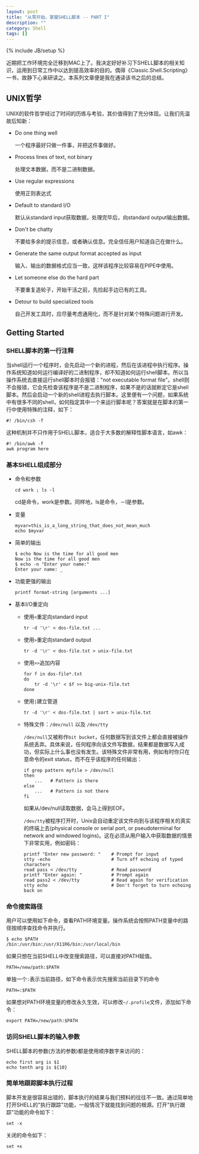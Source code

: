 ```yaml
---
layout: post
title: "从零开始，掌握SHELL脚本 -- PART I"
description: ""
category: Shell
tags: []
---
```

{% include JB/setup %}

近期把工作环境完全迁移到MAC上了。我决定好好补习下SHELL脚本的相关知识，运用到日常工作中以达到提高效率的目的。偶得《Classic.Shell.Scripting》一书，故静下心来研读之。本系列文章便是我在通读该书之后的总结。

## UNIX哲学

UNIX的软件哲学经过了时间的历练与考验，其价值得到了充分体现。让我们先温故后知新：

* Do one thing well

  一个程序最好只做一件事，并把这件事做好。

* Process lines of text, not binary

  处理文本数据，而不是二进制数据。

* Use regular expressions

  使用正则表达式

* Default to standard I/O

  默认从standard input获取数据，处理完毕后，向standard output输出数据。

* Don't be chatty

  不要给多余的提示信息，或者确认信息。完全信任用户知道自己在做什么。

* Generate the same output format accepted as input

  输入、输出的数据格式应当一致，这样该程序比较容易在PIPE中使用。

* Let someone else do the hard part

  不要重复造轮子，开始干活之前，先捡起手边已有的工具。

* Detour to build specialized tools

  自己开发工具时，应尽量考虑通用化，而不是针对某个特殊问题进行开发。

## Getting Started

### SHELL脚本的第一行注释

当shell运行一个程序时，会先启动一个新的进程，然后在该进程中执行程序。操作系统知道如何运行编译好的二进制程序，却不知道如何运行shell脚本。所以当操作系统去直接运行shell脚本时会报错："not executable format file"。shell则不会报错，它会先检查该程序是不是二进制程序，如果不是的话就断定它是shell脚本。然后会启动一个新的shell进程去执行脚本。这里便有一个问题，如果系统中有很多不同的shell，如何指定其中一个来运行脚本呢？答案就是在脚本的第一行中使用特殊的注释，如下：

    #! /bin/csh -f

这种机制并不只作用于SHELL脚本，适合于大多数的解释性脚本语言，如awk：

    #! /bin/awk -f
    awk program here

### 基本SHELL组成部分

* 命令和参数

      cd work ; ls -l

  cd是命令，work是参数。同样地，ls是命令，－l是参数。

* 变量

      myvar=this_is_a_long_string_that_does_not_mean_much
      echo $myvar

* 简单的输出

      $ echo Now is the time for all good men
      Now is the time for all good men
      $ echo -n "Enter your name:"
      Enter your name: _

* 功能更强的输出

      printf format-string [arguments ...]

* 基本I/O重定向
  * 使用`<`重定向standard input

        tr -d '\r' < dos-file.txt ...

  * 使用`>`重定向standard output

        tr -d '\r' < dos-file.txt > unix-file.txt

  * 使用`>>`追加内容

        for f in dos-file*.txt
        do
            tr -d '\r' < $f >> big-unix-file.txt
        done

  * 使用`|`建立管道

        tr -d '\r' < dos-file.txt | sort > unix-file.txt

  * 特殊文件：`/dev/null` 以及 `/dev/tty`

    `/dev/null`又被称作`bit bucket`，任何数据写到该文件上都会直接被操作系统丢弃。具体来说，任何程序向该文件写数据，结果都是数据写入成功，但实际上什么事也没有发生。该特殊文件非常有用，例如有时你只在意命令的exit status，而不在乎该程序的任何输出：

        if grep pattern myfile > /dev/null
        then
            ...   # Pattern is there
        else
            ...   # Pattern is not there
        fi

    如果从/dev/null读取数据，会马上得到EOF。

    `/dev/tty`被程序打开时，Unix会自动重定该文件向到与该程序相关的真实的终端上去(physical console or serial port, or pseudoterminal for network and windowed logins)。这在必须从用户输入中获取数据的情景下非常实用，例如密码：

        printf "Enter new password: "    # Prompt for input
        stty -echo                       # Turn off echoing of typed characters
        read pass < /dev/tty             # Read password
        printf "Enter again: "           # Prompt again
        read pass2 < /dev/tty            # Read again for verification
        stty echo                        # Don't forget to turn echoing back on

### 命令搜索路径

用户可以使用如下命令，查看PATH环境变量。操作系统会按照PATH变量中的路径按顺序查找命令并执行。

    $ echo $PATH
    /bin:/usr/bin:/usr/X11R6/bin:/usr/local/bin

如果只想在当前SHELL中改变搜索路径，可以直接对PATH赋值。

    PATH=/new/path:$PATH

单独一个`:`表示当前路径，如下命令表示优先搜索当前目录下的命令

    PATH=:$PATH

如果想对PATH环境变量的修改永久生效，可以修改`~/.profile`文件，添加如下命令：

    export PATH=/new/path:$PATH

### 访问SHELL脚本的输入参数

SHELL脚本的参数(方法的参数)都是使用顺序数字来访问的：

    echo first arg is $1
    echo tenth arg is ${10}

### 简单地跟踪脚本执行过程

脚本开发是很容易出错的，脚本执行的结果与我们预料的往往不一致。通过简单地打开SHELL的"执行跟踪"功能，一般情况下就能找到问题的根源。打开"执行跟踪"功能的命令如下：

    set -x

关闭的命令如下：

    set +x
